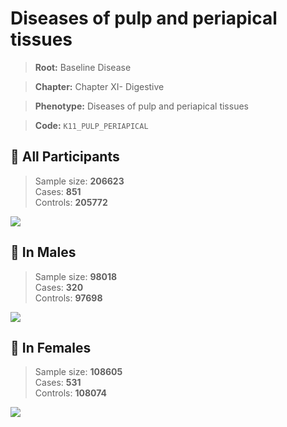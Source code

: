 # Diseases of pulp and periapical tissues

> **Root:** Baseline Disease  

> **Chapter:** Chapter XI- Digestive  

> **Phenotype:** Diseases of pulp and periapical tissues  

> **Code:** `K11_PULP_PERIAPICAL`

## 🧪 All Participants  
> Sample size: **206623**  
> Cases: **851**  
> Controls: **205772**
<img src="/Disease/Figures/ALL/Baseline/K11_PULP_PERIAPICAL.png"/>
<CsvTable src="/public/Disease/Data/ALL/Baseline/LG_K11_PULP_PERIAPICAL.csv" label="🔍 View full results" />

## 👨 In Males  
> Sample size: **98018**  
> Cases: **320**  
> Controls: **97698**
<img src="/Disease/Figures/Male/Baseline/K11_PULP_PERIAPICAL.png"/>
<CsvTable src="/public/Disease/Data/Male/Baseline/LG_K11_PULP_PERIAPICAL.csv" label="🔍 View full results" />

## 👩 In Females  
> Sample size: **108605**  
> Cases: **531**  
> Controls: **108074**
<img src="/Disease/Figures/Female/Baseline/K11_PULP_PERIAPICAL.png"/>
<CsvTable src="/public/Disease/Data/Female/Baseline/LG_K11_PULP_PERIAPICAL.csv" label="🔍 View full results" />
